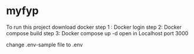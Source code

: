 # myfyp
To run this project download docker
step 1 : Docker login
step 2: Docker compose build 
step 3: Docker compose up -d 
open in Localhost port 3000


change .env-sample file to .env 
